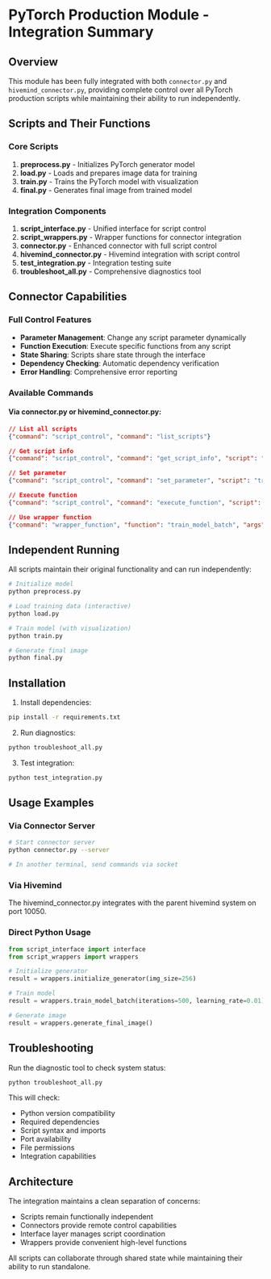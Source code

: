 # PyTorch Production Module - Integration Summary

## Overview
This module has been fully integrated with both `connector.py` and `hivemind_connector.py`, providing complete control over all PyTorch production scripts while maintaining their ability to run independently.

## Scripts and Their Functions

### Core Scripts
1. **preprocess.py** - Initializes PyTorch generator model
2. **load.py** - Loads and prepares image data for training
3. **train.py** - Trains the PyTorch model with visualization
4. **final.py** - Generates final image from trained model

### Integration Components
1. **script_interface.py** - Unified interface for script control
2. **script_wrappers.py** - Wrapper functions for connector integration
3. **connector.py** - Enhanced connector with full script control
4. **hivemind_connector.py** - Hivemind integration with script control
5. **test_integration.py** - Integration testing suite
6. **troubleshoot_all.py** - Comprehensive diagnostics tool

## Connector Capabilities

### Full Control Features
- **Parameter Management**: Change any script parameter dynamically
- **Function Execution**: Execute specific functions from any script
- **State Sharing**: Scripts share state through the interface
- **Dependency Checking**: Automatic dependency verification
- **Error Handling**: Comprehensive error reporting

### Available Commands

#### Via connector.py or hivemind_connector.py:
```json
// List all scripts
{"command": "script_control", "command": "list_scripts"}

// Get script info
{"command": "script_control", "command": "get_script_info", "script": "preprocess.py"}

// Set parameter
{"command": "script_control", "command": "set_parameter", "script": "train.py", "parameter": "learning_rate", "value": 0.01}

// Execute function
{"command": "script_control", "command": "execute_function", "script": "preprocess.py", "function": "initialize_generator"}

// Use wrapper function
{"command": "wrapper_function", "function": "train_model_batch", "args": {"iterations": 100}}
```

## Independent Running

All scripts maintain their original functionality and can run independently:

```bash
# Initialize model
python preprocess.py

# Load training data (interactive)
python load.py

# Train model (with visualization)
python train.py

# Generate final image
python final.py
```

## Installation

1. Install dependencies:
```bash
pip install -r requirements.txt
```

2. Run diagnostics:
```bash
python troubleshoot_all.py
```

3. Test integration:
```bash
python test_integration.py
```

## Usage Examples

### Via Connector Server
```bash
# Start connector server
python connector.py --server

# In another terminal, send commands via socket
```

### Via Hivemind
The hivemind_connector.py integrates with the parent hivemind system on port 10050.

### Direct Python Usage
```python
from script_interface import interface
from script_wrappers import wrappers

# Initialize generator
result = wrappers.initialize_generator(img_size=256)

# Train model
result = wrappers.train_model_batch(iterations=500, learning_rate=0.01)

# Generate image
result = wrappers.generate_final_image()
```

## Troubleshooting

Run the diagnostic tool to check system status:
```bash
python troubleshoot_all.py
```

This will check:
- Python version compatibility
- Required dependencies
- Script syntax and imports
- Port availability
- File permissions
- Integration capabilities

## Architecture

The integration maintains a clean separation of concerns:
- Scripts remain functionally independent
- Connectors provide remote control capabilities
- Interface layer manages script coordination
- Wrappers provide convenient high-level functions

All scripts can collaborate through shared state while maintaining their ability to run standalone.